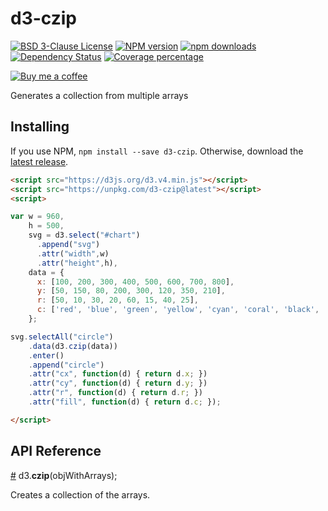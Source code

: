 # d3-czip
[![BSD 3-Clause License][license-image]][license-url]
[![NPM version][npm-image]][npm-url]
[![npm downloads][downloads-image]][npm-url]
[![Dependency Status][daviddm-image]][daviddm-url]
[![Coverage percentage][coveralls-image]][coveralls-url]

[![Buy me a coffee][buy-me-a-coffee-image]][buy-me-a-coffee-url]

Generates a collection from multiple arrays

## Installing

If you use NPM, `npm install --save d3-czip`. 
Otherwise, download the [latest release](https://github.com/smartin85/d3-czip/releases/latest).

```html
<script src="https://d3js.org/d3.v4.min.js"></script>
<script src="https://unpkg.com/d3-czip@latest"></script>
<script>

var w = 960,
    h = 500,
    svg = d3.select("#chart")
      .append("svg")
      .attr("width",w)
      .attr("height",h),
    data = {
      x: [100, 200, 300, 400, 500, 600, 700, 800],
      y: [50, 150, 80, 200, 300, 120, 350, 210],
      r: [50, 10, 30, 20, 60, 15, 40, 25],
      c: ['red', 'blue', 'green', 'yellow', 'cyan', 'coral', 'black', 'grey']
    };

svg.selectAll("circle")
    .data(d3.czip(data))
    .enter()
    .append("circle")
    .attr("cx", function(d) { return d.x; })
    .attr("cy", function(d) { return d.y; })
    .attr("r", function(d) { return d.r; })
    .attr("fill", function(d) { return d.c; });

</script>
```

## API Reference

<a href="#czip" name="czip">#</a> d3.<b>czip</b>(objWithArrays);

Creates a collection of the arrays.

[license-image]: https://img.shields.io/badge/License-BSD%203--Clause-blue.svg
[license-url]: LICENSE

[npm-image]: https://badge.fury.io/js/d3-czip.svg
[npm-url]: https://npmjs.org/package/d3-czip

[downloads-image]: https://img.shields.io/npm/dt/d3-czip.svg

[daviddm-image]: https://david-dm.org/smartin85/d3-czip.svg?theme=shields.io
[daviddm-url]: https://david-dm.org/smartin85/d3-czip

[coveralls-image]: https://coveralls.io/repos/smartin85/d3-czip/badge.svg
[coveralls-url]: https://coveralls.io/r/smartin85/d3-czip

[buy-me-a-coffee-image]: https://www.buymeacoffee.com/assets/img/custom_images/yellow_img.png
[buy-me-a-coffee-url]: https://www.buymeacoffee.com/smartin